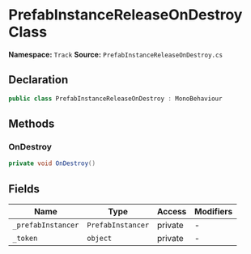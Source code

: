 # PrefabInstanceReleaseOnDestroy Class

**Namespace:** `Track`
**Source:** `PrefabInstanceReleaseOnDestroy.cs`

## Declaration

```csharp
public class PrefabInstanceReleaseOnDestroy : MonoBehaviour
```

## Methods

### OnDestroy

```csharp
private void OnDestroy()
```

## Fields

| Name | Type | Access | Modifiers |
|------|------|--------|-----------|
| `_prefabInstancer` | `PrefabInstancer` | private | - |
| `_token` | `object` | private | - |

